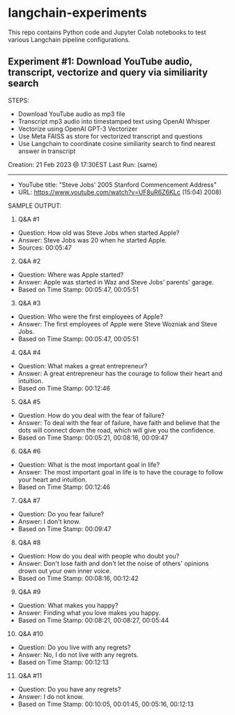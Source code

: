 # langchain-experiments
This repo contains Python code and Jupyter Colab notebooks to test various Langchain pipeline configurations.


## Experiment #1: Download YouTube audio, transcript, vectorize and query via similiarity search

STEPS:

* Download YouTube audio as mp3 file
* Transcript mp3 audio into timestamped text using OpenAI Whisper
* Vectorize using OpenAI GPT-3 Vectorizer
* Use Meta FAISS as store for vectorized transcript and questions
* Use Langchain to coordinate cosine similiarity search to find nearest answer in transcript

Creation: 21 Feb 2023 @ 17:30EST
Last Run: (same)

---

* YouTube title: "Steve Jobs' 2005 Stanford Commencement Address"
* URL: https://www.youtube.com/watch?v=UF8uR6Z6KLc (15:04) 2008)

SAMPLE OUTPUT:

1. Q&A #1
* Question: How old was Steve Jobs when started Apple?
* Answer:  Steve Jobs was 20 when he started Apple.
* Sources: 00:05:47
2. Q&A #2
* Question: Where was Apple started?
* Answer:  Apple was started in Waz and Steve Jobs' parents' garage.
* Based on Time Stamp: 00:05:47, 00:05:51
3. Q&A #3
* Question: Who were the first employees of Apple?
* Answer:  The first employees of Apple were Steve Wozniak and Steve Jobs.
* Based on Time Stamp: 00:05:47, 00:05:51
4. Q&A #4
* Question: What makes a great entrepreneur?
* Answer:  A great entrepreneur has the courage to follow their heart and intuition.
* Based on Time Stamp: 00:12:46
5. Q&A #5
* Question: How do you deal with the fear of failure?
* Answer:  To deal with the fear of failure, have faith and believe that the dots will connect down the road, which will give you the confidence.
* Based on Time Stamp: 00:05:21, 00:08:16, 00:09:47
6. Q&A #6
* Question: What is the most important goal in life?
* Answer:  The most important goal in life is to have the courage to follow your heart and intuition.
* Based on Time Stamp: 00:12:46
7. Q&A #7
* Question: Do you fear failure?
* Answer:  I don't know.
* Based on Time Stamp: 00:09:47
8. Q&A #8
* Question: How do you deal with people who doubt you?
* Answer:  Don't lose faith and don't let the noise of others' opinions drown out your own inner voice.
* Based on Time Stamp: 00:08:16, 00:12:42
9. Q&A #9
* Question: What makes you happy?
* Answer:  Finding what you love makes you happy.
* Based on Time Stamp: 00:08:21, 00:08:27, 00:05:44
10. Q&A #10
* Question: Do you live with any regrets?
* Answer:  No, I do not live with any regrets.
* Based on Time Stamp: 00:12:13
11. Q&A #11
* Question: Do you have any regrets?
* Answer:  I do not know.
* Based on Time Stamp: 00:10:05, 00:01:45, 00:05:16, 00:12:13

